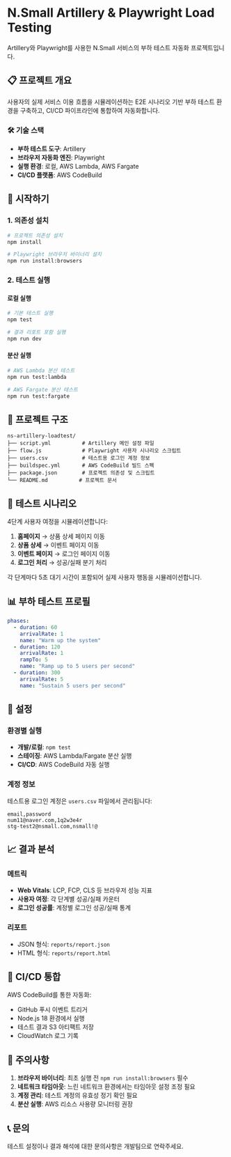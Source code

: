 # N.Small Artillery & Playwright Load Testing

Artillery와 Playwright를 사용한 N.Small 서비스의 부하 테스트 자동화 프로젝트입니다.

## 📋 프로젝트 개요

사용자의 실제 서비스 이용 흐름을 시뮬레이션하는 E2E 시나리오 기반 부하 테스트 환경을 구축하고, CI/CD 파이프라인에 통합하여 자동화합니다.

### 🛠️ 기술 스택
- **부하 테스트 도구**: Artillery
- **브라우저 자동화 엔진**: Playwright  
- **실행 환경**: 로컬, AWS Lambda, AWS Fargate
- **CI/CD 플랫폼**: AWS CodeBuild

## 🚀 시작하기

### 1. 의존성 설치

```bash
# 프로젝트 의존성 설치
npm install

# Playwright 브라우저 바이너리 설치
npm run install:browsers
```

### 2. 테스트 실행

#### 로컬 실행
```bash
# 기본 테스트 실행
npm test

# 결과 리포트 포함 실행
npm run dev
```

#### 분산 실행
```bash
# AWS Lambda 분산 테스트
npm run test:lambda

# AWS Fargate 분산 테스트  
npm run test:fargate
```

## 📁 프로젝트 구조

```
ns-artillery-loadtest/
├── script.yml          # Artillery 메인 설정 파일
├── flow.js             # Playwright 사용자 시나리오 스크립트
├── users.csv           # 테스트용 로그인 계정 정보
├── buildspec.yml       # AWS CodeBuild 빌드 스펙
├── package.json        # 프로젝트 의존성 및 스크립트
└── README.md          # 프로젝트 문서
```

## 🎯 테스트 시나리오

4단계 사용자 여정을 시뮬레이션합니다:

1. **홈페이지** → 상품 상세 페이지 이동
2. **상품 상세** → 이벤트 페이지 이동  
3. **이벤트 페이지** → 로그인 페이지 이동
4. **로그인 처리** → 성공/실패 분기 처리

각 단계마다 5초 대기 시간이 포함되어 실제 사용자 행동을 시뮬레이션합니다.

## 📊 부하 테스트 프로필

```yaml
phases:
  - duration: 60
    arrivalRate: 1
    name: "Warm up the system"
  - duration: 120  
    arrivalRate: 1
    rampTo: 5
    name: "Ramp up to 5 users per second"
  - duration: 300
    arrivalRate: 5
    name: "Sustain 5 users per second"
```

## 🔧 설정

### 환경별 실행
- **개발/로컬**: `npm test`
- **스테이징**: AWS Lambda/Fargate 분산 실행
- **CI/CD**: AWS CodeBuild 자동 실행

### 계정 정보
테스트용 로그인 계정은 `users.csv` 파일에서 관리됩니다:
```csv
email,password
num11@naver.com,1q2w3e4r
stg-test2@nsmall.com,nsmall!@
```

## 📈 결과 분석

### 메트릭
- **Web Vitals**: LCP, FCP, CLS 등 브라우저 성능 지표
- **사용자 여정**: 각 단계별 성공/실패 카운터
- **로그인 성공률**: 계정별 로그인 성공/실패 통계

### 리포트
- JSON 형식: `reports/report.json`
- HTML 형식: `reports/report.html`

## 🔄 CI/CD 통합

AWS CodeBuild를 통한 자동화:
- GitHub 푸시 이벤트 트리거
- Node.js 18 환경에서 실행
- 테스트 결과 S3 아티팩트 저장
- CloudWatch 로그 기록

## 🚨 주의사항

1. **브라우저 바이너리**: 최초 실행 전 `npm run install:browsers` 필수
2. **네트워크 타임아웃**: 느린 네트워크 환경에서는 타임아웃 설정 조정 필요
3. **계정 관리**: 테스트 계정의 유효성 정기 확인 필요
4. **분산 실행**: AWS 리소스 사용량 모니터링 권장

## 📞 문의

테스트 설정이나 결과 해석에 대한 문의사항은 개발팀으로 연락주세요.
